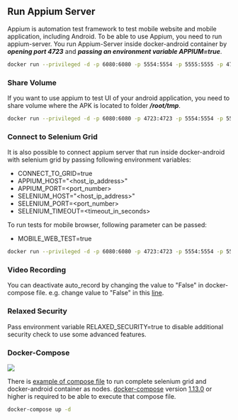 Run Appium Server
-----------------

Appium is automation test framework to test mobile website and mobile application, including Android. To be able to use Appium, you need to run appium-server. You run Appium-Server inside docker-android container by ***opening port 4723*** and ***passing an environment variable APPIUM=true***.

```bash
docker run --privileged -d -p 6080:6080 -p 5554:5554 -p 5555:5555 -p 4723:4723 -e DEVICE="Samsung Galaxy S6" -e APPIUM=true --name android-container budtmo/docker-android-x86-8.1
```

### Share Volume

If you want to use appium to test UI of your android application, you need to share volume where the APK is located to folder ***/root/tmp***.

```bash
docker run --privileged -d -p 6080:6080 -p 4723:4723 -p 5554:5554 -p 5555:5555 -v $PWD/example/sample_apk:/root/tmp -e DEVICE="Nexus 5" -e APPIUM=true -e CONNECT_TO_GRID=true -e APPIUM_HOST="127.0.0.1" -e APPIUM_PORT=4723 -e SELENIUM_HOST="172.17.0.1" -e SELENIUM_PORT=4444 --name android-container budtmo/docker-android-x86-8.1
```

### Connect to Selenium Grid

It is also possible to connect appium server that run inside docker-android with selenium grid by passing following environment variables:

- CONNECT\_TO\_GRID=true
- APPIUM_HOST="\<host\_ip\_address>"
- APPIUM_PORT=\<port\_number>
- SELENIUM_HOST="\<host\_ip\_address>"
- SELENIUM_PORT=\<port\_number>
- SELENIUM_TIMEOUT=\<timeout\_in\_seconds>

To run tests for mobile browser, following parameter can be passed:

- MOBILE\_WEB\_TEST=true

```bash
docker run --privileged -d -p 6080:6080 -p 4723:4723 -p 5554:5554 -p 5555:5555 -e DEVICE="Samsung Galaxy S6" -e APPIUM=true -e CONNECT_TO_GRID=true -e APPIUM_HOST="127.0.0.1" -e APPIUM_PORT=4723 -e SELENIUM_HOST="172.17.0.1" -e SELENIUM_PORT=4444 -e MOBILE_WEB_TEST=true --name android-container budtmo/docker-android-x86-8.1
```

### Video Recording

You can deactivate auto_record by changing the value to "False" in docker-compose file. e.g. change value to "False" in this [line](docker-compose.yml#L70).

### Relaxed Security

Pass environment variable RELAXED_SECURITY=true to disable additional security check to use some advanced features.

### Docker-Compose

![][compose]

There is [example of compose file](docker-compose.yml) to run complete selenium grid and docker-android container as nodes. [docker-compose](https://docs.docker.com/compose/install/) version [1.13.0](https://github.com/docker/compose/releases/tag/1.13.0) or higher is required to be able to execute that compose file.

```bash
docker-compose up -d
```

[compose]: <images/compose.png>
